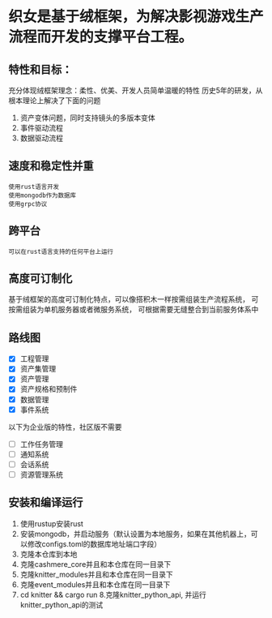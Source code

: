 # 织女是基于绒框架，为解决影视游戏生产流程而开发的支撑平台工程。

## 特性和目标：
  
  充分体现绒框架理念：柔性、优美、开发人员简单温暖的特性
  历史5年的研发，从根本理论上解决了下面的问题

  1. 资产变体问题，同时支持镜头的多版本变体
  2. 事件驱动流程
  3. 数据驱动流程

## 速度和稳定性并重

    使用rust语言开发
    使用mongodb作为数据库
    使用grpc协议

## 跨平台

    可以在rust语言支持的任何平台上运行

## 高度可订制化

  基于绒框架的高度可订制化特点，可以像搭积木一样按需组装生产流程系统，
  可按需组装为单机服务器或者微服务系统，
  可根据需要无缝整合到当前服务体系中

## 路线图

  - [x] 工程管理
  - [x] 资产集管理
  - [x] 资产管理
  - [x] 资产规格和预制件
  - [x] 数据管理
  - [x] 事件系统

以下为企业版的特性，社区版不需要
  - [ ] 工作任务管理
  - [ ] 通知系统
  - [ ] 会话系统
  - [ ] 资源管理系统

## 安装和编译运行

  1. 使用rustup安装rust
  2. 安装mongodb，并启动服务（默认设置为本地服务，如果在其他机器上，可以修改configs.toml的数据库地址端口字段）
  3. 克隆本仓库到本地
  4. 克隆cashmere_core并且和本仓库在同一目录下
  5. 克隆knitter_modules并且和本仓库在同一目录下
  6. 克隆event_modules并且和本仓库在同一目录下
  7. cd knitter && cargo run
  8.克隆knitter_python_api, 并运行knitter_python_api的测试